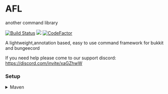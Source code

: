 # AFL
 another command library

[![Build Status](https://travis-ci.com/ShiryuDev/AFL.svg?branch=master)](https://travis-ci.com/ShiryuDev/AFL)
[![](https://jitpack.io/v/ShiryuDev/AFL.svg)](https://jitpack.io/#ShiryuDev/AFL)
[![CodeFactor](https://www.codefactor.io/repository/github/shiryudev/afl/badge)](https://www.codefactor.io/repository/github/shiryudev/afl)

A lightweight,annotation based, easy to use command framework for bukkit and bungeecord
 
If you need help please come to our support discord: 
https://discord.com/invite/xaGZhwW

### Setup

<details>
  <summary>Maven</summary>
  
  ```maven
    <repositories>
        <repository>
            <id>jitpack.io</id>
            <url>https://jitpack.io</url>
        </repository>
    </repositories>

    <dependencies>
        <dependency>
            <groupId>com.github.ShiryuDev.AFL</groupId>
            <artifactId>bukkit</artifactId>
            <version>1.2</version>
        </dependency>
    </dependencies>
     
 ```
</details>
